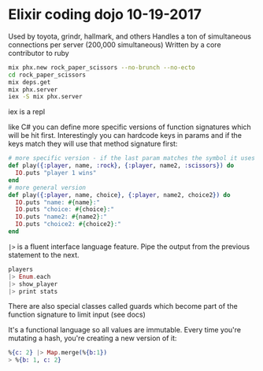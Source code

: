 # Elixir coding dojo 10-19-2017

Used by toyota, grindr, hallmark, and others
Handles a ton of simultaneous connections per server (200,000 simultaneous)
Written by a core contributor to ruby

```sh
mix phx.new rock_paper_scissors --no-brunch --no-ecto
cd rock_paper_scissors
mix deps.get
mix phx.server
iex -S mix phx.server
```

iex is a repl

like C# you can define more specific versions of function signatures which will
be hit first. Interestingly you can hardcode keys in params and if the keys
match they will use that method signature first:

```elixir
# more specific version - if the last param matches the symbol it uses this
def play({:player, name, :rock}, {:player, name2, :scissors}) do
  IO.puts "player 1 wins"
end
# more general version
def play({:player, name, choice}, {:player, name2, choice2}) do
  IO.puts "name: #{name}:"
  IO.puts "choice: #{choice}:"
  IO.puts "name2: #{name2}:"
  IO.puts "choice2: #{choice2}:"
end
```

`|>` is a fluent interface language feature. Pipe the output from the previous
statement to the next.

```elixir
players
|> Enum.each
|> show_player
|> print stats
```

There are also special classes called guards which become part of the function
signature to limit input (see docs)

It's a functional language so all values are immutable. Every time you're
mutating a hash, you're creating a new version of it:

```elixir
%{c: 2} |> Map.merge(%{b:1})
> %{b: 1, c: 2}
```
